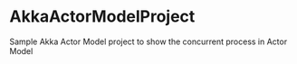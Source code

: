 # AkkaActorModelProject

Sample Akka Actor Model project to show the concurrent process in Actor Model 
